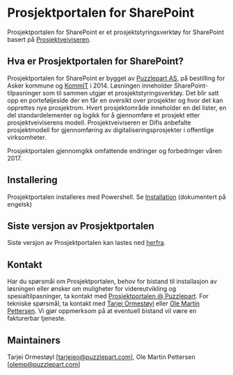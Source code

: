 # Prosjektportalen for SharePoint

Prosjektportalen for SharePoint er et prosjektstyringsverktøy for SharePoint basert på [Prosjektveiviseren](http://prosjektveiviseren.no).

## Hva er Prosjektportalen for SharePoint?

Prosjektportalen for SharePoint er bygget av [Puzzlepart AS](http://www.puzzlepart.com), på bestilling for Asker kommune og [KommIT](http://www.ks.no/kommit) i 2014. Løsningen inneholder SharePoint-tilpasninger som til sammen utgjør et prosjektstyringsverktøy. Det blir satt opp en porteføljeside der en får en oversikt over prosjekter og hvor det kan opprettes nye prosjektrom. Hvert prosjektområde inneholder en del lister, en del standardelementer og logikk for å gjennomføre et prosjekt etter prosjektveiviserens modell. Prosjektveiviseren er Difis anbefalte prosjektmodell for gjennomføring av digitaliseringsprosjekter i offentlige virksomheter.

Prosjektportalen gjennomgikk omfattende endringer og forbedringer våren 2017.

## Installering

Prosjektportalen installeres med Powershell. Se [Installation](https://github.com/Puzzlepart/prosjektportalen/wiki/Installation) (dokumentert på engelsk)

## Siste versjon av Prosjektportalen

Siste versjon av Prosjektportalen kan lastes ned [herfra](https://github.com/Puzzlepart/prosjektportalen/releases/latest).

## Kontakt

Har du spørsmål om Prosjektportalen, behov for bistand til installasjon av løsningen eller ønsker om muligheter for videreutvikling og spesialtilpasninger, ta kontakt med [Prosjektportalen @ Puzzlepart](mailto:prosjektportalen@puzzlepart.com). For tekniske spørsmål, ta kontakt med [Tarjei Ormestøyl](mailto:tarjeieo@puzzlepart.com) eller [Ole Martin Pettersen](mailto:olemp@puzzlepart.com). Vi gjør oppmerksom på at eventuell bistand vil være en fakturerbar tjeneste.

## Maintainers

Tarjei Ormestøyl [tarjeieo@puzzlepart.com], Ole Martin Pettersen [olemp@puzzlepart.com]
